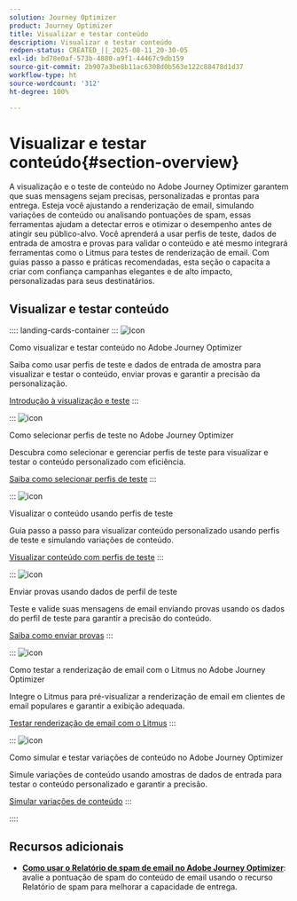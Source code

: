 ```yaml
---
solution: Journey Optimizer
product: Journey Optimizer
title: Visualizar e testar conteúdo
description: Visualizar e testar conteúdo
redpen-status: CREATED_||_2025-08-11_20-30-05
exl-id: bd78e0af-573b-4880-a9f1-44467c9db159
source-git-commit: 2b907a3be8b11ac6308d0b563e122c88478d1d37
workflow-type: ht
source-wordcount: '312'
ht-degree: 100%

---
```


# Visualizar e testar conteúdo{#section-overview}

A visualização e o teste de conteúdo no Adobe Journey Optimizer garantem que suas mensagens sejam precisas, personalizadas e prontas para entrega. Esteja você ajustando a renderização de email, simulando variações de conteúdo ou analisando pontuações de spam, essas ferramentas ajudam a detectar erros e otimizar o desempenho antes de atingir seu público-alvo. Você aprenderá a usar perfis de teste, dados de entrada de amostra e provas para validar o conteúdo e até mesmo integrará ferramentas como o Litmus para testes de renderização de email. Com guias passo a passo e práticas recomendadas, esta seção o capacita a criar com confiança campanhas elegantes e de alto impacto, personalizadas para seus destinatários.

## Visualizar e testar conteúdo

:::: landing-cards-container
:::
![icon](https://cdn.experienceleague.adobe.com/icons/circle-play.svg)

Como visualizar e testar conteúdo no Adobe Journey Optimizer

Saiba como usar perfis de teste e dados de entrada de amostra para visualizar e testar o conteúdo, enviar provas e garantir a precisão da personalização.

[Introdução à visualização e teste](../using/content-management/preview-test.md)
:::

:::
![icon](https://cdn.experienceleague.adobe.com/icons/list-check.svg?lang=pt-BR)

Como selecionar perfis de teste no Adobe Journey Optimizer

Descubra como selecionar e gerenciar perfis de teste para visualizar e testar o conteúdo personalizado com eficiência.

[Saiba como selecionar perfis de teste](../using/content-management/test-profiles.md)
:::

:::
![icon](https://cdn.experienceleague.adobe.com/icons/bullseye.svg?lang=pt-BR)

Visualizar o conteúdo usando perfis de teste

Guia passo a passo para visualizar conteúdo personalizado usando perfis de teste e simulando variações de conteúdo.

[Visualizar conteúdo com perfis de teste](../using/content-management/preview.md)
:::

:::
![icon](https://cdn.experienceleague.adobe.com/icons/envelope.svg?lang=pt-BR)

Enviar provas usando dados de perfil de teste

Teste e valide suas mensagens de email enviando provas usando os dados do perfil de teste para garantir a precisão do conteúdo.

[Saiba como enviar provas](../using/content-management/proofs.md)
:::

:::
![icon](https://cdn.experienceleague.adobe.com/icons/eye.svg?lang=pt-BR)

Como testar a renderização de email com o Litmus no Adobe Journey Optimizer

Integre o Litmus para pré-visualizar a renderização de email em clientes de email populares e garantir a exibição adequada.

[Testar renderização de email com o Litmus](../using/content-management/rendering.md)
:::

:::
![icon](https://cdn.experienceleague.adobe.com/icons/code-branch.svg?lang=pt-BR)

Como simular e testar variações de conteúdo no Adobe Journey Optimizer

Simule variações de conteúdo usando amostras de dados de entrada para testar o conteúdo personalizado e garantir a precisão.

[Simular variações de conteúdo](../using/test-approve/simulate-sample-input.md)
:::

::::


## Recursos adicionais

- **[Como usar o Relatório de spam de email no Adobe Journey Optimizer](../using/content-management/spam-report.md)**: avalie a pontuação de spam do conteúdo de email usando o recurso Relatório de spam para melhorar a capacidade de entrega.
